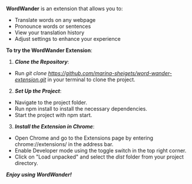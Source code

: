 
**WordWander** is an extension that allows you to:

 * Translate words on any webpage
 * Pronounce words or sentences
 * View your translation history
 * Adjust settings to enhance your experience

**To try the WordWander Extension**:
 1. ***Clone the Repository***:
  * Run <i> git clone https://github.com/marina-sheigets/word-wander-extension.git </i> in your terminal to clone the project.
 2. ***Set Up the Project***:
  * Navigate to the project folder.
  * Run npm install to install the necessary dependencies.
  * Start the project with npm start.
  
 3. ***Install the Extension in Chrome***:
  * Open Chrome and go to the Extensions page by entering chrome://extensions/ in the address bar.
  * Enable Developer mode using the toggle switch in the top right corner.
  * Click on "Load unpacked" and select the <i>dist</i> folder from your project directory.

***Enjoy using WordWander!***

